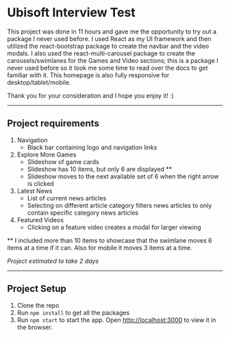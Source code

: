 # Ubisoft Interview Test

This project was done in 11 hours and gave me the opportunity to try out
a package I never used before. I used React as my UI framework and then utilized the react-bootstrap package to create the navbar and the video modals. I also used the react-multi-carousel package to create the carousels/swimlanes for the Games and Video sections; this is a package I never used before so it took me some time to read over the docs to get familiar with it. This homepage is also fully responsive for desktop/tablet/mobile.

Thank you for your consideration and I hope you enjoy it! :)

-----------------------------------------------------------------
## Project requirements

1. Navigation
    * Black bar containing logo and navigation links
2. Explore More Games
    * Slideshow of game cards
    * Slideshow has 10 items, but only 6 are displayed **
    * Slideshow moves to the next available set of 6 when the right arrow is clicked
3. Latest News
    * List of current news articles
    * Selecting on different article category filters news articles to only contain specific category news articles
4. Featured Videos
    * Clicking on a feature video creates a modal for larger viewing

** I included more than 10 items to showcase that the swimlane moves 6 items at a time if it can. Also for mobile it moves 3 items at a time.

*Project estimated to take 2 days*

----------------------------------------------------------------------
## Project Setup
1. Clone the repo
2. Run `npm install` to get all the packages
3. Run `npm start` to start the app. Open [http://localhost:3000](http://localhost:3000) to view it in the browser.
